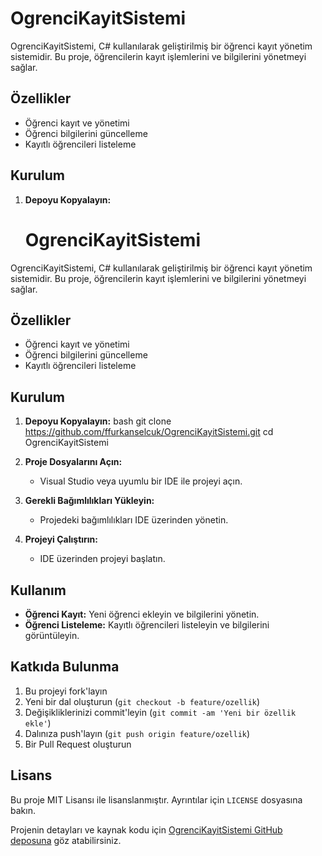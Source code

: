 # OgrenciKayitSistemi

OgrenciKayitSistemi, C# kullanılarak geliştirilmiş bir öğrenci kayıt yönetim sistemidir. Bu proje, öğrencilerin kayıt işlemlerini ve bilgilerini yönetmeyi sağlar.

## Özellikler

- Öğrenci kayıt ve yönetimi
- Öğrenci bilgilerini güncelleme
- Kayıtlı öğrencileri listeleme

## Kurulum

1. **Depoyu Kopyalayın:**
    # OgrenciKayitSistemi

OgrenciKayitSistemi, C# kullanılarak geliştirilmiş bir öğrenci kayıt yönetim sistemidir. Bu proje, öğrencilerin kayıt işlemlerini ve bilgilerini yönetmeyi sağlar.

## Özellikler

- Öğrenci kayıt ve yönetimi
- Öğrenci bilgilerini güncelleme
- Kayıtlı öğrencileri listeleme

## Kurulum

1. **Depoyu Kopyalayın:**
    bash
       git clone https://github.com/ffurkanselcuk/OgrenciKayitSistemi.git
    cd OgrenciKayitSistemi
2. **Proje Dosyalarını Açın:**
   - Visual Studio veya uyumlu bir IDE ile projeyi açın.

3. **Gerekli Bağımlılıkları Yükleyin:**
   - Projedeki bağımlılıkları IDE üzerinden yönetin.

4. **Projeyi Çalıştırın:**
   - IDE üzerinden projeyi başlatın.

## Kullanım

- **Öğrenci Kayıt:** Yeni öğrenci ekleyin ve bilgilerini yönetin.
- **Öğrenci Listeleme:** Kayıtlı öğrencileri listeleyin ve bilgilerini görüntüleyin.

## Katkıda Bulunma

1. Bu projeyi fork'layın
2. Yeni bir dal oluşturun (`git checkout -b feature/ozellik`)
3. Değişikliklerinizi commit'leyin (`git commit -am 'Yeni bir özellik ekle'`)
4. Dalınıza push'layın (`git push origin feature/ozellik`)
5. Bir Pull Request oluşturun

## Lisans

Bu proje MIT Lisansı ile lisanslanmıştır. Ayrıntılar için `LICENSE` dosyasına bakın.

Projenin detayları ve kaynak kodu için [OgrenciKayitSistemi GitHub deposuna](https://github.com/ffurkanselcuk/OgrenciKayitSistemi) göz atabilirsiniz.
